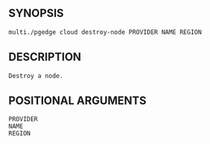 ## SYNOPSIS
    multi./pgedge cloud destroy-node PROVIDER NAME REGION
 
## DESCRIPTION
    Destroy a node.
 
## POSITIONAL ARGUMENTS
    PROVIDER
    NAME
    REGION
